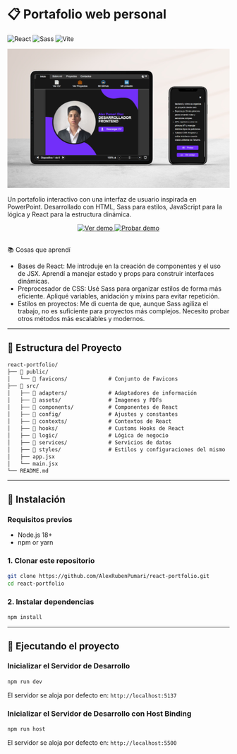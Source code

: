 # 📋 Portafolio web personal
![React](https://img.shields.io/badge/React-19.0.0-blue?style=for-the-badge&logo=react)
![Sass](https://img.shields.io/badge/Sass-1.89.2-cc6699?style=for-the-badge&logo=sass&logoColor=white)
![Vite](https://img.shields.io/badge/Vite-6.2.0-646CFF?style=for-the-badge&logo=vite&logoColor=white)

![Imagen del Proyecto](readme/img1.jpg)

Un portafolio interactivo con una interfaz de usuario inspirada en PowerPoint. Desarrollado con HTML, Sass para estilos, JavaScript para la lógica y React para la estructura dinámica.

  <div align="center">
    <a href="https://youtu.be/RaP0u8aqNzc" target="_blank">
      <img src="https://img.shields.io/badge/Ver_demo-red?style=for-the-badge&logo=youtube&logoColor=white&color=FF0000&labelColor=FF0000" alt="Ver demo">
    </a>
    <a href="https://www.alexpumaridev.com.ar/" target="_blank">
      <img src="https://img.shields.io/badge/Probar_demo-blue?style=for-the-badge&logo=rotaryinternational&logoColor=white&color=0078D6&labelColor=0078D6" alt="Probar demo">
    </a>
  </div>  
  <br>

  📚 Cosas que aprendí
- Bases de React: Me introduje en la creación de componentes y el uso de JSX. Aprendí a manejar estado y props para construir interfaces dinámicas.
- Preprocesador de CSS: Usé Sass para organizar estilos de forma más eficiente. Apliqué variables, anidación y mixins para evitar repetición.
- Estilos en proyectos: Me di cuenta de que, aunque Sass agiliza el trabajo, no es suficiente para proyectos más complejos. Necesito probar otros métodos más escalables y modernos.
---

## 📁 Estructura del Proyecto

```
react-portfolio/
├── 📁 public/                  
│   └── 📁 favicons/             # Conjunto de Favicons
├── 📁 src/
│   ├── 📁 adapters/             # Adaptadores de información
│   ├── 📁 assets/               # Imagenes y PDFs
│   ├── 📁 components/           # Componentes de React
│   ├── 📁 config/               # Ajustes y constantes
│   ├── 📁 contexts/             # Contextos de React
│   ├── 📁 hooks/                # Customs Hooks de React
│   ├── 📁 logic/                # Lógica de negocio
│   ├── 📁 services/             # Servicios de datos
│   ├── 📁 styles/               # Estilos y configuraciones del mismo
│   ├── app.jsx 
│   └── main.jsx 
└── README.md
```

---

## 🚀 Instalación

### Requisitos previos
- Node.js 18+ 
- npm or yarn

### 1. Clonar este repositorio
```bash
git clone https://github.com/AlexRubenPumari/react-portfolio.git
cd react-portfolio
```

### 2. Instalar dependencias
```bash
npm install
```

---

## 🚀 Ejecutando el proyecto

### Inicializar el Servidor de Desarrollo
```bash
npm run dev
```
El servidor se aloja por defecto en: `http://localhost:5137`

### Inicializar el Servidor de Desarrollo con Host Binding
```bash
npm run host
```
El servidor se aloja por defecto en: `http://localhost:5500`